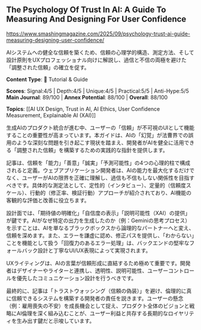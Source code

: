 ## The Psychology Of Trust In AI: A Guide To Measuring And Designing For User Confidence

https://www.smashingmagazine.com/2025/09/psychology-trust-ai-guide-measuring-designing-user-confidence/

AIシステムへの健全な信頼を築くため、信頼の心理学的構造、測定方法、そして設計原則をUXプロフェッショナル向けに解説し、過信と不信の両極を避けた「調整された信頼」の確立を促す。

**Content Type**: 📖 Tutorial & Guide

**Scores**: Signal:4/5 | Depth:4/5 | Unique:4/5 | Practical:5/5 | Anti-Hype:5/5
**Main Journal**: 89/100 | **Annex Potential**: 88/100 | **Overall**: 88/100

**Topics**: [[AI UX Design, Trust in AI, AI Ethics, User Confidence Measurement, Explainable AI (XAI)]]

生成AIのプロダクト統合が進む中、ユーザーの「信頼」が不可視のUIとして機能することの重要性が高まっています。本ガイドは、AIの「幻覚」が法曹界での誤用のような深刻な問題を引き起こす現状を踏まえ、開発者がAIを健全に活用できる「調整された信頼」を構築するための実践的な指針を提供します。

記事は、信頼を「能力」「善意」「誠実」「予測可能性」の4つの心理的柱で構成されると定義。ウェブアプリケーション開発者は、AIの能力を最大化するだけでなく、ユーザーがAIの限界を正確に理解し、過信も不信もしない関係性を目指すべきです。具体的な測定法として、定性的（インタビュー）、定量的（信頼度スケール）、行動的（修正率、検証行動）アプローチが紹介されており、AI機能の客観的な評価と改善に役立ちます。

設計面では、「期待値の明確化」「自信度の表示」「説明可能性（XAI）の提供」が鍵です。AIがなぜ特定の出力を生成したのか（例：Geminiの思考プロセス）を示すことは、AIを単なるブラックボックスから論理的なパートナーへと変え、信頼を深めます。また、エラーを謙虚に認め、修正パスを提供し、「わからない」ことを機能として扱う「回復力のあるエラー処理」は、バックエンドの堅牢なフォールバック設計と丁寧なUI/UX表現によって実現されます。

UXライティングは、AIの言葉が信頼形成に直結するため極めて重要です。開発者はデザイナーやライターと連携し、透明性、説明可能性、ユーザーコントロールを優先したコミュニケーション設計を行うべきです。

最終的に、記事は「トラストウォッシング（信頼の偽装）」を避け、倫理的に真に信頼できるシステムを構築する開発者の責任を説きます。ユーザーの懸念（例：雇用喪失の不安）を成長機会として捉え、プロダクト全体のビジョンと戦略にAI倫理を深く組み込むことが、ユーザー利益と共存する長期的なロイヤリティを生み出す鍵だと示唆しています。